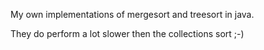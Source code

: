 My own implementations of mergesort and treesort in java.

They do perform a lot slower then the collections sort ;-)